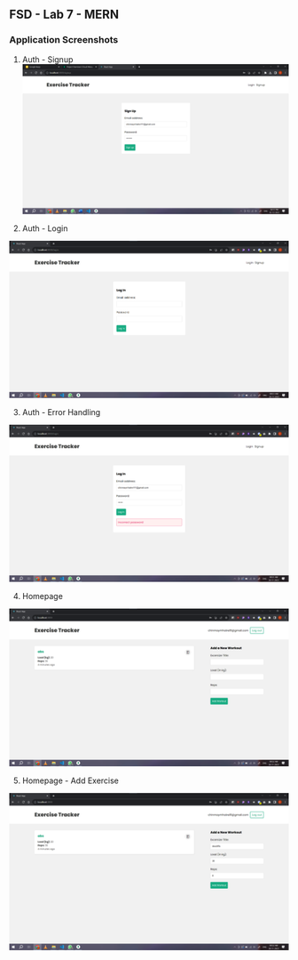 ## FSD - Lab 7 - MERN
### Application Screenshots

1. Auth - Signup
![0-auth-signup](0-auth-signup.png)

2. Auth - Login

![1-auth-login](1-auth-login.png)

3. Auth - Error Handling

![2-auth-error-handling](2-auth-error-handling.png)

4. Homepage

![3-homepage](3-homepage.png)

5. Homepage - Add Exercise

![4-homepage-add-exercise](4-homepage-add-exercise.png)